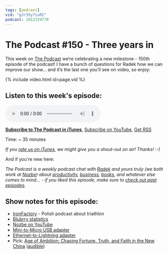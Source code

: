 ```yaml
---
tags: [podcast]
vid: "gJr35y7iuRI"
podcast: 1012329770
---
```


# The Podcast #150 - Three years in

This week on [The Podcast][p] we‘re celebrating a new milestone - 150th episode of the podcast! I have a bunch of questions for Radek how we can improve our show... and it’s the last one you’ll see on video, so enjoy:

{% include video.html id=page.vid %}

<!--More-->

## Listen to this week's episode:

<audio controls>
<source src="https://files.nozbe.com/podcast/150.mp3" type="audio/mpeg">
</audio>

**[Subscribe to The Podcast in iTunes][i]**, [Subscribe on YouTube][y], [Get RSS][rss]

Time: ~ 35 minutes

*If you [rate us on iTunes][i], we might give you a shout-out on air! Thanks! :-)*

And if you're new here:

*The Podcast is a weekly podcast chat with [Radek][r] and yours truly (we both work at [Nozbe][n]) about [productivity](/productivity), [business](/business), [books](/books), and whatever else comes to mind… - if you liked this episode, make sure to [check out past episodes](/podcast).*

## Show notes for this episode:

  * [IronFactory](http://ironfactory.pl/podcast-kropka-nad-m/) \- Polish podcast about triathlon
  * [Blubrry statistics](https://create.blubrry.com/resources/podcast-media-download-statistics/)
  * [Nozbe on YouTube](https://www.youtube.com/user/NozbeCom?sub_confirmation=1)
  * [Mini-to-Micro USB adapter](https://www.aliexpress.com/item/Black-Micro-USB-Female-to-Mini-USB-Male-Adapter-Charger-Converter-Adaptor-4XFC-Drop-shipping/32835728211.html?spm=a2g0s.9042311.0.0.27424c4drdCqSU)
  * [Ethernet-to-Lightning adapter](https://www.amazon.com/FindUWill-Lightning-Ethernet-Network-Adapter-Overseas/dp/B0725PYSP3)
  * Pick: [Age of Ambition: Chasing Fortune, Truth, and Faith in the New China](https://www.amazon.com/Age-Ambition-Chasing-Fortune-Truth/dp/0374535272/) ([audible](https://www.audible.com/pd/History/Age-of-Ambition-Audiobook/B00K6UID0I))

[y]: https://michael.gratis/thepodcastyt
[rss]: https://thepodcast.fm/episodes?format=RSS
[e]: /podcast-150

[p]: /podcast
[n]: https://michael.gratis/nozbe
[r]: https://michael.gratis/radex
[i]: https://michael.gratis/thepodcast
[o]: https://michael.gratis/ipadonly

